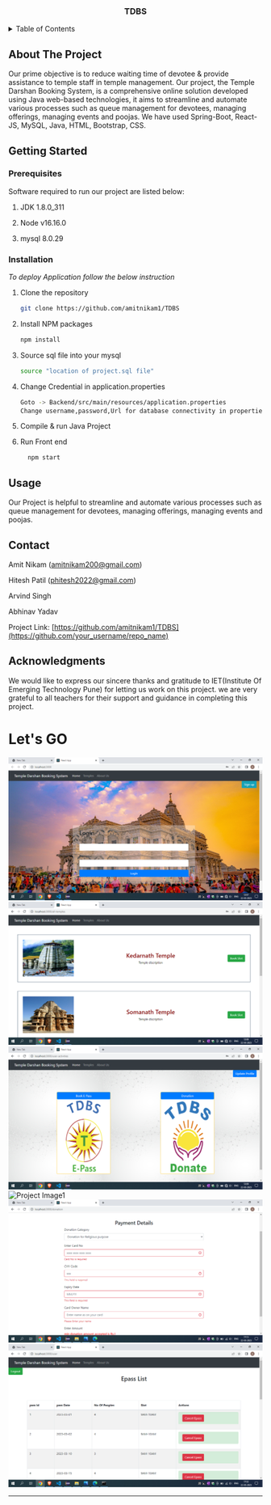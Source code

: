 
<div align="center">
  
  <h3 align="center">TDBS</h3>
</div>



<!-- TABLE OF CONTENTS -->
<details>
  <summary>Table of Contents</summary>
  <ol>
    <li>
      <a href="#about-the-project">About The Project</a>
    </li>
    <li>
      <a href="#getting-started">Getting Started</a>
      <ul>
        <li><a href="#prerequisites">Prerequisites</a></li>
        <li><a href="#installation">Installation</a></li>
      </ul>
    </li>
    <li><a href="#usage">Usage</a></li>
    <li><a href="#contact">Contact</a></li>
    <li><a href="#acknowledgments">Acknowledgments</a></li>
  </ol>
</details>



<!-- ABOUT THE PROJECT -->
## About The Project

Our prime objective is to reduce waiting time of devotee & provide assistance to temple staff in temple management.
Our project, the Temple Darshan Booking System, is a comprehensive online solution developed using Java web-based technologies, 
it aims to streamline and automate various processes such as queue management for devotees, managing offerings, managing events and poojas.
We have used Spring-Boot, React-JS, MySQL, Java, HTML, Bootstrap, CSS.




<!-- GETTING STARTED -->
## Getting Started


### Prerequisites

Software required to run our project are listed below:

1. JDK 1.8.0_311

2. Node v16.16.0

3. mysql 8.0.29

### Installation

_To deploy Application follow the below instruction_

1. Clone the repository
   ```sh
   git clone https://github.com/amitnikam1/TDBS
   ```
2. Install NPM packages
   ```sh
   npm install
   ```

3. Source sql file into your mysql
   ```sh
   source "location of project.sql file"
   ```
4. Change Credential in application.properties
   ```sh
   Goto -> Backend/src/main/resources/application.properties
   Change username,password,Url for database connectivity in properties
   ```
5. Compile  & run Java Project
6. Run Front end
   ```sh
     npm start
   ```
  


<!-- USAGE EXAMPLES -->
## Usage

Our Project is helpful to streamline and automate various processes such as queue management for devotees, managing offerings, managing events and poojas.


<!-- CONTACT -->
## Contact

Amit Nikam (amitnikam200@gmail.com)

Hitesh Patil (phitesh2022@gmail.com)

Arvind Singh

Abhinav Yadav

Project Link: [https://github.com/amitnikam1/TDBS](https://github.com/your_username/repo_name)





<!-- ACKNOWLEDGMENTS -->
## Acknowledgments

We would like to express our sincere thanks and gratitude to IET(Institute Of Emerging Technology Pune) for letting us work on this project. we are very grateful to all teachers for their support and guidance in completing this project.


# Let's GO

![Project Image1](Images/HomePage.png)
![Project Image1](Images/TemplePages.png)
![Project Image1](Images/UserActivities.png)
![Project Image1](Images/BookSlot.png)
![Project Image1](Images/Donation.png)
![Project Image1](Images/AdminPage.png)


---
